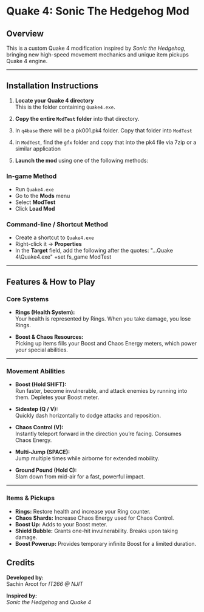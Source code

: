 # Quake 4: Sonic The Hedgehog Mod

## Overview
This is a custom Quake 4 modification inspired by *Sonic the Hedgehog*, bringing new high-speed movement mechanics and unique item pickups Quake 4 engine.


---

## Installation Instructions

1. **Locate your Quake 4 directory**  
   This is the folder containing `Quake4.exe`.

2. **Copy the entire `ModTest` folder** into that directory.

3. In `q4base` there will be a pk001.pk4 folder. Copy that folder into `ModTest`
  
5. in `ModTest`, find the `gfx` folder and copy that into the pk4 file via 7zip or a similar application

6. **Launch the mod** using one of the following methods:

### In-game Method
- Run `Quake4.exe`
- Go to the **Mods** menu
- Select **ModTest**
- Click **Load Mod**

### Command-line / Shortcut Method
- Create a shortcut to `Quake4.exe`
- Right-click it → **Properties**
- In the **Target** field, add the following after the quotes: "...Quake 4\Quake4.exe" +set fs_game ModTest


---

## Features & How to Play

### Core Systems

- **Rings (Health System):**  
Your health is represented by Rings. When you take damage, you lose Rings.

- **Boost & Chaos Resources:**  
Picking up items fills your Boost and Chaos Energy meters, which power your special abilities.

---

### Movement Abilities

- **Boost (Hold SHIFT):**  
Run faster, become invulnerable, and attack enemies by running into them. Depletes your Boost meter.

- **Sidestep (Q / V):**  
Quickly dash horizontally to dodge attacks and reposition.

- **Chaos Control (V):**  
Instantly teleport forward in the direction you’re facing. Consumes Chaos Energy.

- **Multi-Jump (SPACE):**  
Jump multiple times while airborne for extended mobility.

- **Ground Pound (Hold C):**  
Slam down from mid-air for a fast, powerful impact.

---

### Items & Pickups

- **Rings:** Restore health and increase your Ring counter.  
- **Chaos Shards:** Increase Chaos Energy used for Chaos Control.  
- **Boost Up:** Adds to your Boost meter.  
- **Shield Bubble:** Grants one-hit invulnerability. Breaks upon taking damage.  
- **Boost Powerup:** Provides temporary infinite Boost for a limited duration.



## Credits

**Developed by:**  
Sachin Arcot for *IT266 @ NJIT*

**Inspired by:**  
*Sonic the Hedgehog* and *Quake 4*
